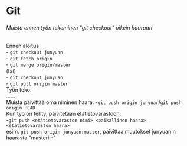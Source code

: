 # Git 
###### Muista ennen työn tekeminen "git checkout" oikein haaraan
Ennen aloitus  
		- `git checkout junyuan`  
		- `git fetch origin`  
		- `git merge origin/master`  
		(tai)  
		- `git checkout junyuan`  
		- `git pull origin master`  
Työn teko:  
		......  
Muista päivittää oma niminen haara: 
		-`git push origin junyuan`/`git push origin HEAD`  
Kun työ on tehty, päivitetään etätietovarastoon:  
		-`git push <etätietovaraston nimi> <paikallinen haara>:<etätietovaraston haara>`  
		esim. `git push origin junyuan:master`, paivittaa muutokset junyuan:n haarasta "masteriin" 
